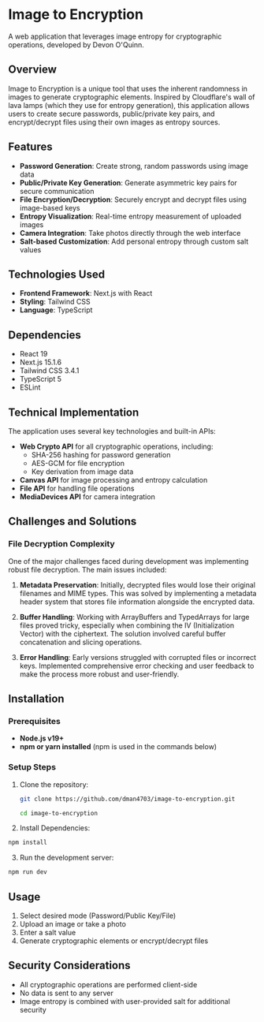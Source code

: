 # Image to Encryption

A web application that leverages image entropy for cryptographic operations, developed by Devon O'Quinn.

## Overview

Image to Encryption is a unique tool that uses the inherent randomness in images to generate cryptographic elements. Inspired by Cloudflare's wall of lava lamps (which they use for entropy generation), this application allows users to create secure passwords, public/private key pairs, and encrypt/decrypt files using their own images as entropy sources.

## Features

- **Password Generation**: Create strong, random passwords using image data
- **Public/Private Key Generation**: Generate asymmetric key pairs for secure communication
- **File Encryption/Decryption**: Securely encrypt and decrypt files using image-based keys
- **Entropy Visualization**: Real-time entropy measurement of uploaded images
- **Camera Integration**: Take photos directly through the web interface
- **Salt-based Customization**: Add personal entropy through custom salt values

## Technologies Used

- **Frontend Framework**: Next.js with React
- **Styling**: Tailwind CSS
- **Language**: TypeScript

## Dependencies

- React 19
- Next.js 15.1.6
- Tailwind CSS 3.4.1
- TypeScript 5
- ESLint

## Technical Implementation

The application uses several key technologies and built-in APIs:

- **Web Crypto API** for all cryptographic operations, including:
  - SHA-256 hashing for password generation
  - AES-GCM for file encryption
  - Key derivation from image data
- **Canvas API** for image processing and entropy calculation
- **File API** for handling file operations
- **MediaDevices API** for camera integration

## Challenges and Solutions

### File Decryption Complexity

One of the major challenges faced during development was implementing robust file decryption. The main issues included:

1. **Metadata Preservation**: Initially, decrypted files would lose their original filenames and MIME types. This was solved by implementing a metadata header system that stores file information alongside the encrypted data.

2. **Buffer Handling**: Working with ArrayBuffers and TypedArrays for large files proved tricky, especially when combining the IV (Initialization Vector) with the ciphertext. The solution involved careful buffer concatenation and slicing operations.

3. **Error Handling**: Early versions struggled with corrupted files or incorrect keys. Implemented comprehensive error checking and user feedback to make the process more robust and user-friendly.

## Installation

### Prerequisites
- **Node.js v19+**
- **npm or yarn installed** (npm is used in the commands below)

### Setup Steps
1. Clone the repository:
   ```bash
   git clone https://github.com/dman4703/image-to-encryption.git
   
   cd image-to-encryption
   ```
2. Install Dependencies:
  ```bash
  npm install
  ```
3. Run the development server:
  ```bash
  npm run dev
  ```

## Usage

1. Select desired mode (Password/Public Key/File)
2. Upload an image or take a photo
3. Enter a salt value
4. Generate cryptographic elements or encrypt/decrypt files

## Security Considerations

- All cryptographic operations are performed client-side
- No data is sent to any server
- Image entropy is combined with user-provided salt for additional security
